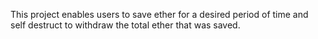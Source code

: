 This project enables users to save ether for a desired period of time
and self destruct to withdraw the total ether that was saved.